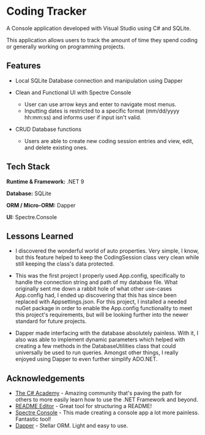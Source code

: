 
# Coding Tracker

A Console application developed with Visual Studio using C# and SQLite.

This application allows users to track the amount of time they spend coding or generally working on programming projects.


## Features

- Local SQLite Database connection and manipulation using Dapper

- Clean and Functional UI with Spectre Console
    - User can use arrow keys and enter to navigate most menus.
    - Inputting dates is restricted to a specific format (mm/dd/yyyy hh:mm:ss) and informs user if input isn't valid.

- CRUD Database functions
    - Users are able to create new coding session entries and view, edit, and delete existing ones.



## Tech Stack

**Runtime & Framework:** .NET 9

**Database:** SQLite

**ORM / Micro-ORM:** Dapper

**UI:** Spectre.Console


## Lessons Learned

- I discovered the wonderful world of auto properties. Very simple, I know, but this feature helped to keep the CodingSession class very clean while still keeping the class's data protected.

- This was the first project I properly used App.config, specifically to handle the connection string and path of my database file. What originally sent me down a rabbit hole of what other use-cases App.config had, I ended up discovering that this has since been replaced with Appsettings.json. For this project, I installed a needed nuGet package in order to enable the App.config functionality to meet this project's requirements, but will be looking further into the newer standard for future projects.

- Dapper made interfacing with the database absolutely painless. With it, I also was able to implement dynamic parameters which helped with creating a few methods in the DatabaseUtilities class that could universally be used to run queries. Amongst other things, I really enjoyed using Dapper to even further simplify ADO.NET.
## Acknowledgements

 - [The C# Academy](https://www.thecsharpacademy.com/) - Amazing community that's paving the path for others to more easily learn how to use the .NET Framework and beyond.
 - [README Editor](https://readme.so/editor) - Great tool for structuring a README!
 - [Spectre Console](https://spectreconsole.net) - This made creating a console app a lot more painless. Fantastic tool!
 - [Dapper](https://www.learndapper.com) - Stellar ORM. Light and easy to use.

